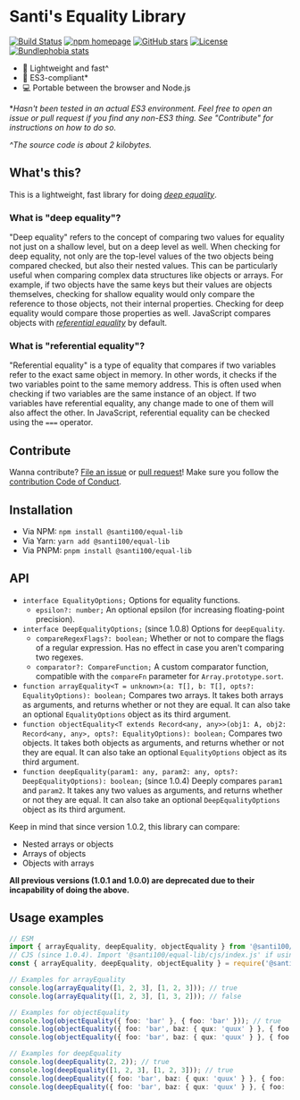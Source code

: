 # Santi's Equality Library

[![Build Status](https://github.com/santi100a/equal-lib/actions/workflows/test.yml/badge.svg)](https://github.com/santi100a/equal-lib/actions)
[![npm homepage](https://img.shields.io/npm/v/@santi100/equal-lib)](https://npmjs.org/package/@santi100/equal-lib)
[![GitHub stars](https://img.shields.io/github/stars/santi100a/equal-lib.svg)](https://github.com/santi100a/equal-lib)
[![License](https://img.shields.io/github/license/santi100a/equal-lib.svg)](https://github.com/santi100a/equal-lib)
[![Bundlephobia stats](https://img.shields.io/bundlephobia/min/@santi100/equal-lib)](https://bundlephobia.com/package/@santi100/equal-lib@latest)
- 🚀 Lightweight and fast^
- 👴 ES3-compliant*
- 💻 Portable between the browser and Node.js

**Hasn't been tested in an actual ES3 environment. Feel free to open an issue or pull request if you find any non-ES3 thing. See "Contribute" for instructions on how to do so.*

*^The source code is about 2 kilobytes.*

## What's this?
This is a lightweight, fast library for doing [*deep equality*](#what-is-deep-equality).
### What is "deep equality"? 
"Deep equality" refers to the concept of comparing two values for equality not just on a shallow level, but on a deep level as well. When checking for deep equality, not only are the top-level values of the two objects being compared checked, but also their nested values. This can be particularly useful when comparing complex data structures like objects or arrays. For example, if two objects have the same keys but their values are objects themselves, checking for shallow equality would only compare the reference to those objects, not their internal properties. Checking for deep equality would compare those properties as well. JavaScript compares objects with [*referential equality*](#what-is-referential-equality) by default.
### What is "referential equality"?
"Referential equality" is a type of equality that compares if two variables refer to the exact same object in memory. In other words, it checks if the two variables point to the same memory address. This is often used when checking if two variables are the same instance of an object. If two variables have referential equality, any change made to one of them will also affect the other. In JavaScript, referential equality can be checked using the `===` operator.
## Contribute

Wanna contribute? [File an issue](https://github.com/santi100a/equal-lib/issues) or [pull request](https://github.com/santi100a/equal-lib/pulls)!
Make sure you follow the [contribution Code of Conduct](https://github.com/santi100a/equal-lib/blob/main/CODE_OF_CONDUCT.md).

## Installation
- Via NPM: `npm install @santi100/equal-lib`
- Via Yarn: `yarn add @santi100/equal-lib`
- Via PNPM: `pnpm install @santi100/equal-lib`

## API
- `interface EqualityOptions;` Options for equality functions.
    * `epsilon?: number;` An optional epsilon (for increasing floating-point precision).
- `interface DeepEqualityOptions;` (since 1.0.8) Options for `deepEquality`.
    * `compareRegexFlags?: boolean;` Whether or not to compare the flags of a regular expression.
	Has no effect in case you aren't comparing two regexes.
    * `comparator?: CompareFunction;` A custom comparator function, compatible with the `compareFn` parameter
    for `Array.prototype.sort`.
- `function arrayEquality<T = unknown>(a: T[], b: T[], opts?: EqualityOptions): boolean;` Compares two arrays. It takes both arrays as arguments, and returns whether or not they are equal. It can also take an optional `EqualityOptions` object as its third argument.
- `function objectEquality<T extends Record<any, any>>(obj1: A, obj2: Record<any, any>, opts?: EqualityOptions): boolean;` 
Compares two objects. It takes both objects as arguments, and returns whether or not they are equal. It can also take an optional `EqualityOptions` object as its third argument.
- `function deepEquality(param1: any, param2: any, opts?: DeepEqualityOptions): boolean;` 
(since 1.0.4) Deeply compares `param1` and `param2`. It takes any two values as arguments, and returns whether or not they are equal. It can also take an optional `DeepEqualityOptions` object as its third argument.

Keep in mind that since version 1.0.2, this library can compare:
- Nested arrays or objects
- Arrays of objects
- Objects with arrays

**All previous versions (1.0.1 and 1.0.0) are deprecated due to their incapability of doing the above.**

## Usage examples
```typescript
// ESM
import { arrayEquality, deepEquality, objectEquality } from '@santi100/equal-lib'; 
// CJS (since 1.0.4). Import '@santi100/equal-lib/cjs/index.js' if using 1.0.3 or older.
const { arrayEquality, deepEquality, objectEquality } = require('@santi100/equal-lib/cjs'); 

// Examples for arrayEquality
console.log(arrayEquality([1, 2, 3], [1, 2, 3])); // true
console.log(arrayEquality([1, 2, 3], [1, 3, 2])); // false

// Examples for objectEquality
console.log(objectEquality({ foo: 'bar' }, { foo: 'bar' })); // true
console.log(objectEquality({ foo: 'bar', baz: { qux: 'quux' } }, { foo: 'bar', baz: { qux: 'quux' } })); // true
console.log(objectEquality({ foo: 'bar', baz: { qux: 'quux' } }, { foo: 'bar', baz: { qux: 'corge' } })); // false

// Examples for deepEquality
console.log(deepEquality(2, 2)); // true
console.log(deepEquality([1, 2, 3], [1, 2, 3])); // true
console.log(deepEquality({ foo: 'bar', baz: { qux: 'quux' } }, { foo: 'bar', baz: { qux: 'quux' } })); // true
console.log(deepEquality({ foo: 'bar', baz: { qux: 'quux' } }, { foo: 'bar', baz: { qux: 'corge' } })); // false

```